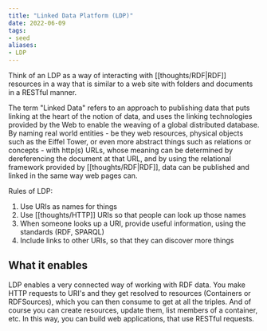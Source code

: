 ```yaml
---
title: "Linked Data Platform (LDP)"
date: 2022-06-09
tags:
- seed
aliases:
- LDP
---
```


Think of an LDP as a way of interacting with [[thoughts/RDF|RDF]] resources in a way that is similar to a web site with folders and documents in a RESTful manner.

The term "Linked Data" refers to an approach to publishing data that puts linking at the heart of the notion of data, and uses the linking technologies provided by the Web to enable the weaving of a global distributed database. By naming real world entities - be they web resources, physical objects such as the Eiffel Tower, or even more abstract things such as relations or concepts - with http(s) URLs, whose meaning can be determined by dereferencing the document at that URL, and by using the relational framework provided by [[thoughts/RDF|RDF]], data can be published and linked in the same way web pages can.

Rules of LDP:
1.  Use URIs as names for things
2.  Use [[thoughts/HTTP]] URIs so that people can look up those names
3.  When someone looks up a URI, provide useful information, using the standards (RDF, SPARQL)
4.  Include links to other URIs, so that they can discover more things

## What it enables
LDP enables a very connected way of working with RDF data. You make HTTP requests to URI's and they get resolved to resources (Containers or RDFSources), which you can then consume to get at all the triples. And of course you can create resources, update them, list members of a container, etc. In this way, you can build web applications, that use RESTful requests.